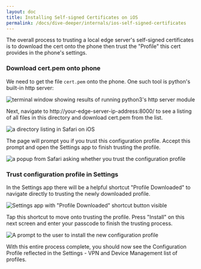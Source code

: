```yaml
---
layout: doc
title: Installing Self-signed Certificates on iOS
permalink: /docs/dive-deeper/internals/ios-self-signed-certificates
---
```


The overall process to trusting a local edge server's self-signed certificates
is to download the cert onto the phone then trust the "Profile" this cert
provides in the phone's settings.

### Download cert.pem onto phone
We need to get the file `cert.pem` onto the phone. One such tool is python's built-in http server:

![terminal window showing results of running python3's http server module]()

Next, navigate to http://your-edge-server-ip-address:8000/ to see a listing of
all files in this directory and download cert.pem from the list.

![a directory listing in Safari on iOS](./assets/downloading-certpem.png)

The page will prompt you if you trust this configuration profile. Accept this prompt and open the Settings app to finish trusting the profile.

![a popup from Safari asking whether you trust the configuration profile](./assets/downloading-certpem-clicked.png)

### Trust configuration profile in Settings

In the Settings app there will be a helpful shortcut "Profile Downloaded" to
navigate directly to trusting the newly downloaded profile.

![Settings app with "Profile Downloaded" shortcut button visible](./assets/settings-with-profile-downloaded.png)

Tap this shortcut to move onto trusting the profile. Press "Install" on this
next screen and enter your passcode to finish the trusting process.

![A prompt to the user to install the new configuration profile](./assets/settings-profile-install.png)

With this entire process complete, you should now see the Configuration Profile
reflected in the Settings - VPN and Device Management list of profiles.

